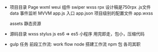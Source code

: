 - 项目目录
  Page
    wxml weui 组件 swiper
    wxss rpx 设计稿是750rpx
    .js文件 data 事件监听
    MVVM
  app.js 入口
  app.json 项目级别的配置文件
  app.wxss 

  assets 静态资源

- 源码目录 
  wxss stylus
  js es6 => es5
  小程序 用完即走，包小，压缩代码



- gulp 任务
  前段工作流: work flow
  node 搭建工作流 npm 包 各司其职